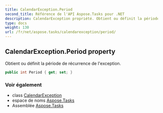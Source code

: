 ```yaml
---
title: CalendarException.Period
second_title: Référence de l'API Aspose.Tasks pour .NET
description: CalendarException propriété. Obtient ou définit la période de récurrence de lexception.
type: docs
weight: 130
url: /fr/net/aspose.tasks/calendarexception/period/
---
```

## CalendarException.Period property

Obtient ou définit la période de récurrence de l'exception.

```csharp
public int Period { get; set; }
```

### Voir également

* class [CalendarException](../)
* espace de noms [Aspose.Tasks](../../calendarexception/)
* Assemblée [Aspose.Tasks](../../../)


